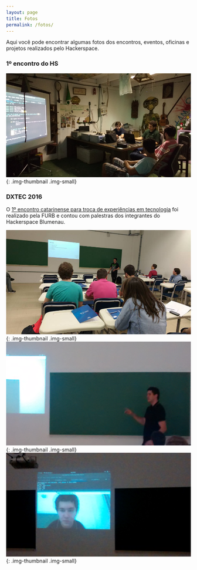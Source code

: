 ```yaml
---
layout: page
title: Fotos
permalink: /fotos/
---
```


Aqui você pode encontrar algumas fotos dos encontros, eventos, oficinas e projetos realizados pelo Hackerspace.

### 1º encontro do HS

[![](/images/encontro_gcw.png)](/images/encontro_gcw.png){: .img-thumbnail .img-small}

### DXTEC 2016

O [1º encontro catarinense para troca de experiências em tecnologia](http://dxtec.inf.furb.br/) foi realizado pela FURB e contou com palestras dos integrantes do Hackerspace Blumenau.

[![](/images/dxtec_psql.jpg)](/images/dxtec_psql.jpg){: .img-thumbnail .img-small}
[![](/images/dxtec_linux_1.jpg)](/images/dxtec_linux_1.jpg){: .img-thumbnail .img-small}
[![](/images/dxtec_linux_2.jpg)](/images/dxtec_linux_2.jpg){: .img-thumbnail .img-small}
